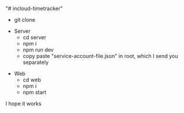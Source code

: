 "# incloud-timetracker" 

* git clone 

+ Server
  * cd server
  * npm i
  * npm run dev
  + copy paste "service-account-file.json" in root, which I send you separately 

* Web
  * cd web
  * npm i
  * npm start  

I hope it works
